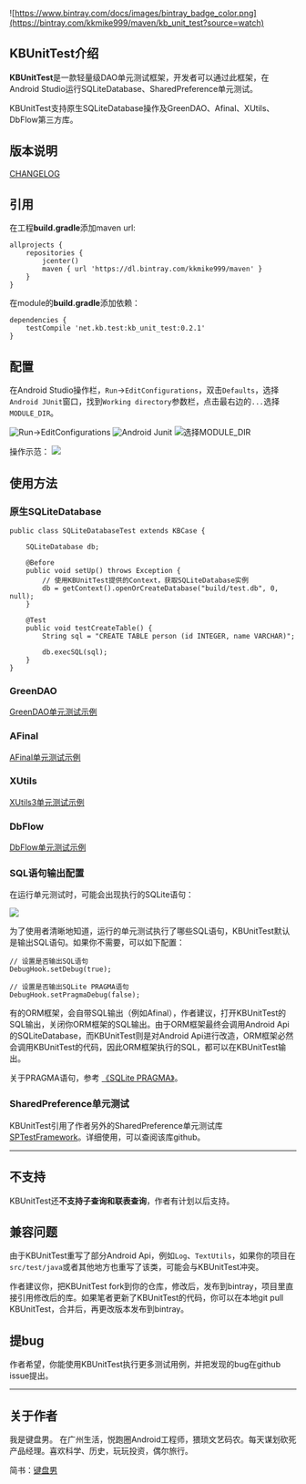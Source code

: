 ![https://www.bintray.com/docs/images/bintray_badge_color.png](https://bintray.com/kkmike999/maven/kb_unit_test?source=watch)

## KBUnitTest介绍

**KBUnitTest**是一款轻量级DAO单元测试框架，开发者可以通过此框架，在Android Studio运行SQLiteDatabase、SharedPreference单元测试。

KBUnitTest支持原生SQLiteDatabase操作及GreenDAO、Afinal、XUtils、DbFlow第三方库。

## 版本说明

[CHANGELOG](CHANGELOG.md)

## 引用

在工程**build.gradle**添加maven url:

```
allprojects {
    repositories {
        jcenter()
        maven { url 'https://dl.bintray.com/kkmike999/maven' }
    }
}
```

在module的**build.gradle**添加依赖：
```
dependencies {
    testCompile 'net.kb.test:kb_unit_test:0.2.1'
}
```

## 配置

在Android Studio操作栏，`Run`->`EditConfigurations`，双击`Defaults`，选择`Android JUnit`窗口，找到`Working directory`参数栏，点击最右边的`...`选择`MODULE_DIR`。

![Run->EditConfigurations](http://linked-runner-file.b0.upaiyun.com/github/kb_unit_test/edit_configurations.png)
![Android Junit](http://linked-runner-file.b0.upaiyun.com/github/kb_unit_test/configuration_android_junit.png)
![选择MODULE_DIR](http://linked-runner-file.b0.upaiyun.com/github/kb_unit_test/module_dir.png)

操作示范：
![](http://linked-runner-file.b0.upaiyun.com/github/kb_unit_test/module_dir_operation.gif)

## 使用方法

### 原生SQLiteDatabase

```
public class SQLiteDatabaseTest extends KBCase {

    SQLiteDatabase db;

    @Before
    public void setUp() throws Exception {
        // 使用KBUnitTest提供的Context，获取SQLiteDatabase实例
        db = getContext().openOrCreateDatabase("build/test.db", 0, null);
    }

    @Test
    public void testCreateTable() {
        String sql = "CREATE TABLE person (id INTEGER, name VARCHAR)";

        db.execSQL(sql);
    }
}
```

### GreenDAO

[GreenDAO单元测试示例](readme/GreenDAO.md)

### AFinal

[AFinal单元测试示例](readme/AFinal.md)

### XUtils

[XUtils3单元测试示例](readme/XUtils.md)

### DbFlow

[DbFlow单元测试示例](readme/DbFlow.md)

### SQL语句输出配置

在运行单元测试时，可能会出现执行的SQLite语句：

![](http://linked-runner-file.b0.upaiyun.com/github/kb_unit_test/sql_output.png)

为了使用者清晰地知道，运行的单元测试执行了哪些SQL语句，KBUnitTest默认是输出SQL语句。如果你不需要，可以如下配置：

```
// 设置是否输出SQL语句
DebugHook.setDebug(true);

// 设置是否输出SQLite PRAGMA语句
DebugHook.setPragmaDebug(false);
```

有的ORM框架，会自带SQL输出（例如Afinal），作者建议，打开KBUnitTest的SQL输出，关闭你ORM框架的SQL输出。由于ORM框架最终会调用Android Api的SQLiteDatabase，而KBUnitTest则是对Android Api进行改造，ORM框架必然会调用KBUnitTest的代码，因此ORM框架执行的SQL，都可以在KBUnitTest输出。

关于PRAGMA语句，参考 [《SQLite PRAGMA》](http://www.runoob.com/sqlite/sqlite-pragma.html)。

### SharedPreference单元测试

KBUnitTest引用了作者另外的SharedPreference单元测试库 [SPTestFramework](https://github.com/kkmike999/SPTestFramework)。详细使用，可以查阅该库github。

----

## 不支持

KBUnitTest还**不支持子查询和联表查询**，作者有计划以后支持。

## 兼容问题

由于KBUnitTest重写了部分Android Api，例如`Log`、`TextUtils`，如果你的项目在`src/test/java`或者其他地方也重写了该类，可能会与KBUnitTest冲突。

作者建议你，把KBUnitTest fork到你的仓库，修改后，发布到bintray，项目里直接引用修改后的库。如果笔者更新了KBUnitTest的代码，你可以在本地git pull KBUnitTest，合并后，再更改版本发布到bintray。

## 提bug

作者希望，你能使用KBUnitTest执行更多测试用例，并把发现的bug在github issue提出。

----

## 关于作者

我是键盘男。
在广州生活，悦跑圈Android工程师，猥琐文艺码农。每天谋划砍死产品经理。喜欢科学、历史，玩玩投资，偶尔旅行。

简书：[键盘男](http://www.jianshu.com/u/0ef3dc77079c)

